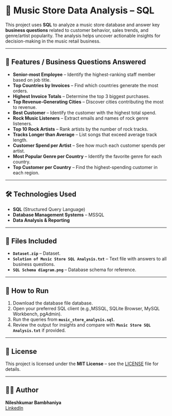 # 🎵 Music Store Data Analysis – SQL

This project uses **SQL** to analyze a music store database and answer key **business questions** related to customer behavior, sales trends, and genre/artist popularity. The analysis helps uncover actionable insights for decision-making in the music retail business.

---

## 🚀 Features / Business Questions Answered
- **Senior-most Employee** – Identify the highest-ranking staff member based on job title.
- **Top Countries by Invoices** – Find which countries generate the most orders.
- **Highest Invoice Totals** – Determine the top 3 biggest purchases.
- **Top Revenue-Generating Cities** – Discover cities contributing the most to revenue.
- **Best Customer** – Identify the customer with the highest total spend.
- **Rock Music Listeners** – Extract emails and names of rock genre listeners.
- **Top 10 Rock Artists** – Rank artists by the number of rock tracks.
- **Tracks Longer than Average** – List songs that exceed average track length.
- **Customer Spend per Artist** – See how much each customer spends per artist.
- **Most Popular Genre per Country** – Identify the favorite genre for each country.
- **Top Customer per Country** – Find the highest-spending customer in each region.

---

## 🛠 Technologies Used
- **SQL** (Structured Query Language)
- **Database Management Systems** – MSSQL
- **Data Analysis & Reporting**

---

## 📂 Files Included
- **`Dataset.zip`** – Dataset.
- **`Solution of Music Store SQL Analysis.txt`** – Text file with answers to all business questions.
- **`SQL Schema diagram.png`** – Database schema for reference.

---

## 🔗 How to Run
1. Download the database file database.
2. Open your preferred SQL client (e.g.,MSSQL, SQLite Browser, MySQL Workbench, pgAdmin).
3. Run the queries from **`music_store_analysis.sql`**.
4. Review the output for insights and compare with **`Music Store SQL Analysis.txt`** if provided.

---

## 📄 License
This project is licensed under the **MIT License** – see the [LICENSE](LICENSE) file for details.

---

## 👨‍💻 Author
**Nileshkumar Bambhaniya**  
[LinkedIn](www.linkedin.com/in/nileshbambhaniyaa)

